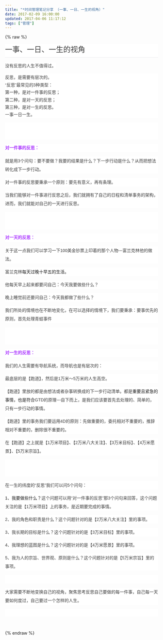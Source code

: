 ```yaml
---
title: "*时间管理笔记分享 （一事、一日、一生的视角）"
date: 2017-02-09 16:00:00
updated: 2017-04-06 11:17:12
tags: ["管理"]
---
```

{% raw %}
<h2 class="" style="white-space: normal; margin: 0px 0px 14px; padding: 0px 0px 10px; font-weight: 400; font-size: 24px; max-width: 100%; color: rgb(62, 62, 62); font-family: &#39;Helvetica Neue&#39;, Helvetica, &#39;Hiragino Sans GB&#39;, &#39;Microsoft YaHei&#39;, Arial, sans-serif; font-variant-ligatures: normal; orphans: 2; widows: 2; line-height: 1.4; border-bottom-width: 1px; border-bottom-style: solid; border-bottom-color: rgb(231, 231, 235); box-sizing: border-box !important; word-wrap: break-word !important; background-color: rgb(255, 255, 255);">一事、一日、一生的视角</h2><p style="white-space: normal;"><span style="color: rgb(62, 62, 62); font-family: &#39;Helvetica Neue&#39;, Helvetica, &#39;Hiragino Sans GB&#39;, &#39;Microsoft YaHei&#39;, Arial, sans-serif; line-height: 1.75em; orphans: 2; widows: 2; background-color: rgb(255, 255, 255);">没有反思的人生不值得过。</span></p><p style="margin-top: 0px; margin-bottom: 0px; white-space: normal; padding: 0px; max-width: 100%; clear: both; min-height: 1em; color: rgb(62, 62, 62); font-family: &#39;Helvetica Neue&#39;, Helvetica, &#39;Hiragino Sans GB&#39;, &#39;Microsoft YaHei&#39;, Arial, sans-serif; font-variant-ligatures: normal; orphans: 2; widows: 2; line-height: 1.75em; box-sizing: border-box !important; word-wrap: break-word !important; background-color: rgb(255, 255, 255);"><span style="line-height: 1.75em;">反思，是需要有层次的。</span><br/></p><p style="margin-top: 0px; margin-bottom: 0px; white-space: normal; padding: 0px; max-width: 100%; clear: both; min-height: 1em; color: rgb(62, 62, 62); font-family: &#39;Helvetica Neue&#39;, Helvetica, &#39;Hiragino Sans GB&#39;, &#39;Microsoft YaHei&#39;, Arial, sans-serif; font-variant-ligatures: normal; orphans: 2; widows: 2; line-height: 1.75em; box-sizing: border-box !important; word-wrap: break-word !important; background-color: rgb(255, 255, 255);"><span style="line-height: 1.75em;">“反思”最常见的3种类型：</span><br/></p><p style="margin-top: 0px; margin-bottom: 0px; white-space: normal; padding: 0px; max-width: 100%; clear: both; min-height: 1em; color: rgb(62, 62, 62); font-family: &#39;Helvetica Neue&#39;, Helvetica, &#39;Hiragino Sans GB&#39;, &#39;Microsoft YaHei&#39;, Arial, sans-serif; font-variant-ligatures: normal; orphans: 2; widows: 2; line-height: 1.75em; box-sizing: border-box !important; word-wrap: break-word !important; background-color: rgb(255, 255, 255);"><span style="line-height: 1.75em;">第一种，是对一件事的反思；</span><br/></p><p style="margin-top: 0px; margin-bottom: 0px; white-space: normal; padding: 0px; max-width: 100%; clear: both; min-height: 1em; color: rgb(62, 62, 62); font-family: &#39;Helvetica Neue&#39;, Helvetica, &#39;Hiragino Sans GB&#39;, &#39;Microsoft YaHei&#39;, Arial, sans-serif; font-variant-ligatures: normal; orphans: 2; widows: 2; line-height: 1.75em; box-sizing: border-box !important; word-wrap: break-word !important; background-color: rgb(255, 255, 255);"><span style="line-height: 1.75em;">第二种，是对一天的反思；</span><br/></p><p style="margin-top: 0px; margin-bottom: 0px; white-space: normal; padding: 0px; max-width: 100%; clear: both; min-height: 1em; color: rgb(62, 62, 62); font-family: &#39;Helvetica Neue&#39;, Helvetica, &#39;Hiragino Sans GB&#39;, &#39;Microsoft YaHei&#39;, Arial, sans-serif; font-variant-ligatures: normal; orphans: 2; widows: 2; line-height: 1.75em; box-sizing: border-box !important; word-wrap: break-word !important; background-color: rgb(255, 255, 255);"><span style="line-height: 1.75em;">第三种，是对一生的反思。</span></p><p style="margin-top: 0px; margin-bottom: 0px; white-space: normal; padding: 0px; max-width: 100%; clear: both; min-height: 1em; color: rgb(62, 62, 62); font-family: &#39;Helvetica Neue&#39;, Helvetica, &#39;Hiragino Sans GB&#39;, &#39;Microsoft YaHei&#39;, Arial, sans-serif; font-variant-ligatures: normal; orphans: 2; widows: 2; line-height: 1.75em; box-sizing: border-box !important; word-wrap: break-word !important; background-color: rgb(255, 255, 255);"><span style="line-height: 1.75em;"></span><span style="font-family: sans-serif;">一事一日一生。</span></p><p style="white-space: normal; line-height: 28px; max-width: 100%; min-height: 1em; font-variant-ligatures: normal; orphans: 2; widows: 2; box-sizing: border-box !important; word-wrap: break-word !important; background: white;"><span style="max-width: 100%; box-sizing: border-box !important; word-wrap: break-word !important;"><span style="font-family: Helvetica, sans-serif; color: rgb(62, 62, 62);"><br style="max-width: 100%; box-sizing: border-box !important; word-wrap: break-word !important;"/><br/></span></span></p><p style="white-space: normal; line-height: 28px; max-width: 100%; min-height: 1em; font-variant-ligatures: normal; orphans: 2; widows: 2; box-sizing: border-box !important; word-wrap: break-word !important; background: white;"><strong style="max-width: 100%; box-sizing: border-box !important; word-wrap: break-word !important;"><span style="max-width: 100%; box-sizing: border-box !important; word-wrap: break-word !important;"><span style="font-family: 宋体; color: rgb(172, 57, 255);">对一件事的反思：</span></span></strong></p><p style="white-space: normal; line-height: 28px; max-width: 100%; min-height: 1em; font-variant-ligatures: normal; orphans: 2; widows: 2; box-sizing: border-box !important; word-wrap: break-word !important; background: white;"><span style="color: rgb(62, 62, 62);">就是用</span><span style="font-family: Helvetica, sans-serif; color: rgb(62, 62, 62);">3</span><span style="color: rgb(62, 62, 62);">个问句：<span style="max-width: 100%; box-sizing: border-box !important; word-wrap: break-word !important;">要不要做？我要的结果是什么？下一步行动是什么？从而</span>把想法转化成下一步行动。</span></p><p style="white-space: normal; line-height: 28px; max-width: 100%; min-height: 1em; font-variant-ligatures: normal; orphans: 2; widows: 2; box-sizing: border-box !important; word-wrap: break-word !important; background: white;"><span style="color: rgb(62, 62, 62);">对一件事的反思要秉承一个原则：要先有意义，再有条理。</span></p><p style="white-space: normal; line-height: 28px; max-width: 100%; min-height: 1em; font-variant-ligatures: normal; orphans: 2; widows: 2; box-sizing: border-box !important; word-wrap: break-word !important; background: white;"><span style="color: rgb(62, 62, 62);">当我们能够对一件事进行反思之后，我们就拥有了自己的日程和清单事务的架构，进而，我们就能对自己的一天进行反思。</span></p><p style="white-space: normal; line-height: 28px; max-width: 100%; min-height: 1em; font-variant-ligatures: normal; orphans: 2; widows: 2; box-sizing: border-box !important; word-wrap: break-word !important; background: white;"><span style="max-width: 100%; box-sizing: border-box !important; word-wrap: break-word !important;"><span style="font-family: Helvetica, sans-serif; color: rgb(62, 62, 62);"><br style="max-width: 100%; box-sizing: border-box !important; word-wrap: break-word !important;"/><br/></span></span></p><p style="white-space: normal; line-height: 28px; max-width: 100%; min-height: 1em; font-variant-ligatures: normal; orphans: 2; widows: 2; box-sizing: border-box !important; word-wrap: break-word !important; background: white;"><strong style="max-width: 100%; box-sizing: border-box !important; word-wrap: break-word !important;"><span style="max-width: 100%; box-sizing: border-box !important; word-wrap: break-word !important;"><span style="font-family: 宋体; color: rgb(172, 57, 255);">对一天的反思：</span></span></strong></p><p style="white-space: normal; line-height: 28px; max-width: 100%; min-height: 1em; font-variant-ligatures: normal; orphans: 2; widows: 2; box-sizing: border-box !important; word-wrap: break-word !important; background: white;"><span style="color: rgb(62, 62, 62);">关于这一点我们可以学习一下</span><span style="font-family: Helvetica, sans-serif; color: rgb(62, 62, 62);">100</span><span style="color: rgb(62, 62, 62);">美金钞票上印着的那个人物</span><span style="font-family: Helvetica, sans-serif; color: rgb(62, 62, 62);">---</span><span style="color: rgb(62, 62, 62);">富兰克林他的做法。</span></p><p style="white-space: normal; line-height: 28px; max-width: 100%; min-height: 1em; font-variant-ligatures: normal; orphans: 2; widows: 2; box-sizing: border-box !important; word-wrap: break-word !important; background: white;"><span style="max-width: 100%; box-sizing: border-box !important; word-wrap: break-word !important;"><span style="color: rgb(62, 62, 62);">富兰克林</span>每天过晚十早五的生活。</span></p><p style="white-space: normal; line-height: 28px; max-width: 100%; min-height: 1em; font-variant-ligatures: normal; orphans: 2; widows: 2; box-sizing: border-box !important; word-wrap: break-word !important; background: white;"><span style="color: rgb(62, 62, 62);">他每天早上起来都要问自己：今天我要做些什么？</span></p><p style="white-space: normal; line-height: 28px; max-width: 100%; min-height: 1em; font-variant-ligatures: normal; orphans: 2; widows: 2; box-sizing: border-box !important; word-wrap: break-word !important; background: white;"><span style="color: rgb(62, 62, 62);">晚上睡觉前还要问自己：今天我都做了些什么？</span></p><p style="white-space: normal; line-height: 28px; max-width: 100%; min-height: 1em; font-variant-ligatures: normal; orphans: 2; widows: 2; box-sizing: border-box !important; word-wrap: break-word !important; background: white;"><span style="max-width: 100%; box-sizing: border-box !important; word-wrap: break-word !important;"><span style="color: rgb(62, 62, 62);">我们所处的情境也在不断地变化，在可以选择的情境下，我们要秉承：要事优先的原则，首先处理青蛙事件</span></span></p><p style="white-space: normal; line-height: 28px; max-width: 100%; min-height: 1em; font-variant-ligatures: normal; orphans: 2; widows: 2; box-sizing: border-box !important; word-wrap: break-word !important; background: white;"><span style="max-width: 100%; box-sizing: border-box !important; word-wrap: break-word !important;"><span style="font-family: Helvetica, sans-serif; color: rgb(62, 62, 62);"><br style="max-width: 100%; box-sizing: border-box !important; word-wrap: break-word !important;"/><br/></span></span></p><p style="white-space: normal; line-height: 28px; max-width: 100%; min-height: 1em; font-variant-ligatures: normal; orphans: 2; widows: 2; box-sizing: border-box !important; word-wrap: break-word !important; background: white;"><strong style="max-width: 100%; box-sizing: border-box !important; word-wrap: break-word !important;"><span style="max-width: 100%; box-sizing: border-box !important; word-wrap: break-word !important;"><span style="font-family: 宋体; color: rgb(172, 57, 255);">对一生的反思：</span></span></strong></p><p style="white-space: normal; line-height: 28px; max-width: 100%; min-height: 1em; font-variant-ligatures: normal; orphans: 2; widows: 2; box-sizing: border-box !important; word-wrap: break-word !important; background: white;"><span style="color: rgb(62, 62, 62);">我们的人生需要有导航系统，而导航也是有层次的：</span></p><p style="white-space: normal; line-height: 28px; max-width: 100%; min-height: 1em; font-variant-ligatures: normal; orphans: 2; widows: 2; box-sizing: border-box !important; word-wrap: break-word !important; background: white;"><span style="color: rgb(62, 62, 62);">最底层的是【跑道】，然后是</span><span style="font-family: Helvetica, sans-serif; color: rgb(62, 62, 62);">1</span><span style="color: rgb(62, 62, 62);">万米～</span><span style="font-family: Helvetica, sans-serif; color: rgb(62, 62, 62);">5</span><span style="color: rgb(62, 62, 62);">万米的人生高空。</span></p><p style="white-space: normal; line-height: 28px; max-width: 100%; min-height: 1em; font-variant-ligatures: normal; orphans: 2; widows: 2; box-sizing: border-box !important; word-wrap: break-word !important; background: white;"><span style="max-width: 100%; box-sizing: border-box !important; word-wrap: break-word !important;"><span style="color: rgb(62, 62, 62);">【跑道】里放的都是由想法或者杂事转换成的下一步行动清单。都是</span><span style="max-width: 100%; box-sizing: border-box !important; word-wrap: break-word !important;">重要且紧急的事情，也是符合</span><span style="font-family: Helvetica, sans-serif; color: rgb(62, 62, 62);">GTD</span><span style="color: rgb(62, 62, 62);">的原理</span><span style="font-family: Helvetica, sans-serif; color: rgb(62, 62, 62);">---</span><span style="color: rgb(62, 62, 62);">自下而上，是我们应该要首先去处理的、简单的，只有一步行动的事情。</span></span></p><p style="white-space: normal; line-height: 28px; max-width: 100%; min-height: 1em; font-variant-ligatures: normal; orphans: 2; widows: 2; box-sizing: border-box !important; word-wrap: break-word !important; background: white;"><span style="color: rgb(62, 62, 62);">【跑道】里的事务我们要运用</span><span style="font-family: Helvetica, sans-serif; color: rgb(62, 62, 62);">4D</span><span style="color: rgb(62, 62, 62);">的原则：先做重要的，委托相对不重要的，推辞相对不重要的，删除很不重要的。</span></p><p style="white-space: normal; line-height: 28px; max-width: 100%; min-height: 1em; font-variant-ligatures: normal; orphans: 2; widows: 2; box-sizing: border-box !important; word-wrap: break-word !important; background: white;"><span style="color: rgb(62, 62, 62);">在【跑道】之上就是【</span><span style="font-family: Helvetica, sans-serif; color: rgb(62, 62, 62);">1</span><span style="color: rgb(62, 62, 62);">万米项目】、【</span><span style="font-family: Helvetica, sans-serif; color: rgb(62, 62, 62);">2</span><span style="color: rgb(62, 62, 62);">万米八大关注】、【</span><span style="font-family: Helvetica, sans-serif; color: rgb(62, 62, 62);">3</span><span style="color: rgb(62, 62, 62);">万米目标】、【</span><span style="font-family: Helvetica, sans-serif; color: rgb(62, 62, 62);">4</span><span style="color: rgb(62, 62, 62);">万米愿景】、【</span><span style="font-family: Helvetica, sans-serif; color: rgb(62, 62, 62);">5</span><span style="color: rgb(62, 62, 62);">万米宗旨】。</span></p><p style="white-space: normal; line-height: 28px; max-width: 100%; min-height: 1em; font-variant-ligatures: normal; orphans: 2; widows: 2; box-sizing: border-box !important; word-wrap: break-word !important; background: white;"><span style="max-width: 100%; box-sizing: border-box !important; word-wrap: break-word !important;"><span style="font-family: Helvetica, sans-serif; color: rgb(62, 62, 62);"><br style="max-width: 100%; box-sizing: border-box !important; word-wrap: break-word !important;"/><br/></span></span></p><p style="white-space: normal; line-height: 28px; max-width: 100%; min-height: 1em; font-variant-ligatures: normal; orphans: 2; widows: 2; box-sizing: border-box !important; word-wrap: break-word !important; background: white;"><span style="max-width: 100%; box-sizing: border-box !important; word-wrap: break-word !important;"><span style="color: rgb(62, 62, 62);">在一生的纬度的</span><span style="font-family: Helvetica, sans-serif; color: rgb(62, 62, 62);">“</span><span style="color: rgb(62, 62, 62);">反思</span><span style="font-family: Helvetica, sans-serif; color: rgb(62, 62, 62);">”</span><span style="color: rgb(62, 62, 62);">我们可以问</span><span style="font-family: Helvetica, sans-serif; color: rgb(62, 62, 62);">5</span><span style="color: rgb(62, 62, 62);">个问句：</span></span></p><p style="white-space: normal; line-height: 28px; max-width: 100%; min-height: 1em; font-variant-ligatures: normal; orphans: 2; widows: 2; box-sizing: border-box !important; word-wrap: break-word !important; background: white;"><span style="max-width: 100%; box-sizing: border-box !important; word-wrap: break-word !important;"><span style="font-family: Helvetica, sans-serif;">1</span>、我要做些什么？</span><span style="max-width: 100%; box-sizing: border-box !important; word-wrap: break-word !important;"><span style="color: rgb(62, 62, 62);">这个问题可以用</span><span style="font-family: Helvetica, sans-serif; color: rgb(62, 62, 62);">“</span><span style="color: rgb(62, 62, 62);">对一件事的反思</span><span style="font-family: Helvetica, sans-serif; color: rgb(62, 62, 62);">”</span><span style="color: rgb(62, 62, 62);">那</span><span style="font-family: Helvetica, sans-serif; color: rgb(62, 62, 62);">3</span><span style="color: rgb(62, 62, 62);">个问句来回答，这个问题关注的是【<span style="font-family: Helvetica, sans-serif;">1</span>万米项目】上的事务，是近期要完成的事情。</span></span></p><p style="white-space: normal; line-height: 28px; max-width: 100%; min-height: 1em; font-variant-ligatures: normal; orphans: 2; widows: 2; box-sizing: border-box !important; word-wrap: break-word !important; background: white;"><span style="font-family: Helvetica, sans-serif; color: rgb(62, 62, 62);">2</span><span style="color: rgb(62, 62, 62);">、我的角色和职责是什么？这个问题针对的是<span style="max-width: 100%; box-sizing: border-box !important; word-wrap: break-word !important;">【</span><span style="font-family: Helvetica, sans-serif;">2</span>万米八大关注】里的事项。</span></p><p style="white-space: normal; line-height: 28px; max-width: 100%; min-height: 1em; font-variant-ligatures: normal; orphans: 2; widows: 2; box-sizing: border-box !important; word-wrap: break-word !important; background: white;"><span style="font-family: Helvetica, sans-serif; color: rgb(62, 62, 62);">3</span><span style="color: rgb(62, 62, 62);">、我长期的目标是什么？<span style="max-width: 100%; box-sizing: border-box !important; word-wrap: break-word !important;">这个问题针对的是</span><span style="max-width: 100%; box-sizing: border-box !important; word-wrap: break-word !important;">【</span><span style="font-family: Helvetica, sans-serif;">3</span>万米目标】里的事项。</span></p><p style="white-space: normal; line-height: 28px; max-width: 100%; min-height: 1em; font-variant-ligatures: normal; orphans: 2; widows: 2; box-sizing: border-box !important; word-wrap: break-word !important; background: white;"><span style="font-family: Helvetica, sans-serif; color: rgb(62, 62, 62);">4</span><span style="color: rgb(62, 62, 62);">、我理想的蓝图是什么？<span style="max-width: 100%; box-sizing: border-box !important; word-wrap: break-word !important;">这个问题针对的是</span><span style="max-width: 100%; box-sizing: border-box !important; word-wrap: break-word !important;">【</span><span style="font-family: Helvetica, sans-serif;">4</span>万米愿景】里的事项。</span></p><p style="white-space: normal; line-height: 28px; max-width: 100%; min-height: 1em; font-variant-ligatures: normal; orphans: 2; widows: 2; box-sizing: border-box !important; word-wrap: break-word !important; background: white;"><span style="font-family: Helvetica, sans-serif; color: rgb(62, 62, 62);">5</span><span style="color: rgb(62, 62, 62);">、我为人的宗旨、世界观、原则是什么？<span style="max-width: 100%; box-sizing: border-box !important; word-wrap: break-word !important;">这个问题针对的是</span><span style="max-width: 100%; box-sizing: border-box !important; word-wrap: break-word !important;">【</span><span style="font-family: Helvetica, sans-serif;">5</span>万米宗旨】里的事项。</span></p><p style="white-space: normal; line-height: 28px; max-width: 100%; min-height: 1em; font-variant-ligatures: normal; orphans: 2; widows: 2; box-sizing: border-box !important; word-wrap: break-word !important; background: white;"><span style="font-family: Helvetica, sans-serif; color: rgb(62, 62, 62);">&nbsp;</span></p><p style="white-space: normal; line-height: 28px; max-width: 100%; min-height: 1em; font-variant-ligatures: normal; orphans: 2; widows: 2; box-sizing: border-box !important; word-wrap: break-word !important; background: white;"><span style="color: rgb(62, 62, 62);">大家需要不断地变换自己的视角，聚焦思考反思自己要做的每一件事，自己每一天要如何度过，自己要过一个怎样的人生。</span></p><p style="margin-top: 0px; margin-bottom: 0px; white-space: normal; padding: 0px; max-width: 100%; clear: both; min-height: 1em; color: rgb(62, 62, 62); font-family: &#39;Helvetica Neue&#39;, Helvetica, &#39;Hiragino Sans GB&#39;, &#39;Microsoft YaHei&#39;, Arial, sans-serif; font-variant-ligatures: normal; orphans: 2; widows: 2; line-height: 1.75em; box-sizing: border-box !important; word-wrap: break-word !important; background-color: rgb(255, 255, 255);"><span style="line-height: 1.75em;"><br/></span></p><p><br/></p>
{% endraw %}
